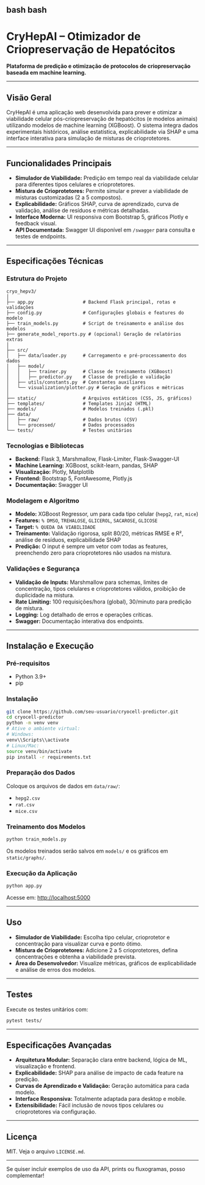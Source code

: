 bash
bash
---

# CryHepAI – Otimizador de Criopreservação de Hepatócitos

**Plataforma de predição e otimização de protocolos de criopreservação baseada em machine learning.**

---

## Visão Geral

CryHepAI é uma aplicação web desenvolvida para prever e otimizar a viabilidade celular pós-criopreservação de hepatócitos (e modelos animais) utilizando modelos de machine learning (XGBoost). O sistema integra dados experimentais históricos, análise estatística, explicabilidade via SHAP e uma interface interativa para simulação de misturas de crioprotetores.

---

## Funcionalidades Principais

- **Simulador de Viabilidade:** Predição em tempo real da viabilidade celular para diferentes tipos celulares e crioprotetores.
- **Mistura de Crioprotetores:** Permite simular e prever a viabilidade de misturas customizadas (2 a 5 compostos).
- **Explicabilidade:** Gráficos SHAP, curva de aprendizado, curva de validação, análise de resíduos e métricas detalhadas.
- **Interface Moderna:** UI responsiva com Bootstrap 5, gráficos Plotly e feedback visual.
- **API Documentada:** Swagger UI disponível em `/swagger` para consulta e testes de endpoints.

---

## Especificações Técnicas

### Estrutura do Projeto

```
cryo_hepv3/
│
├── app.py                  # Backend Flask principal, rotas e validações
├── config.py               # Configurações globais e features do modelo
├── train_models.py         # Script de treinamento e análise dos modelos
├── generate_model_reports.py # (opcional) Geração de relatórios extras
│
├── src/
│   ├── data/loader.py      # Carregamento e pré-processamento dos dados
│   ├── model/
│   │   ├── trainer.py      # Classe de treinamento (XGBoost)
│   │   ├── predictor.py    # Classe de predição e validação
│   ├── utils/constants.py  # Constantes auxiliares
│   └── visualization/plotter.py # Geração de gráficos e métricas
│
├── static/                 # Arquivos estáticos (CSS, JS, gráficos)
├── templates/              # Templates Jinja2 (HTML)
├── models/                 # Modelos treinados (.pkl)
├── data/
│   ├── raw/                # Dados brutos (CSV)
│   └── processed/          # Dados processados
└── tests/                  # Testes unitários
```

### Tecnologias e Bibliotecas

- **Backend:** Flask 3, Marshmallow, Flask-Limiter, Flask-Swagger-UI
- **Machine Learning:** XGBoost, scikit-learn, pandas, SHAP
- **Visualização:** Plotly, Matplotlib
- **Frontend:** Bootstrap 5, FontAwesome, Plotly.js
- **Documentação:** Swagger UI

### Modelagem e Algoritmo

- **Modelo:** XGBoost Regressor, um para cada tipo celular (`hepg2`, `rat`, `mice`)
- **Features:** `% DMSO`, `TREHALOSE`, `GLICEROL`, `SACAROSE`, `GLICOSE`
- **Target:** `% QUEDA DA VIABILIDADE`
- **Treinamento:** Validação rigorosa, split 80/20, métricas RMSE e R², análise de resíduos, explicabilidade SHAP
- **Predição:** O input é sempre um vetor com todas as features, preenchendo zero para crioprotetores não usados na mistura.

### Validações e Segurança

- **Validação de Inputs:** Marshmallow para schemas, limites de concentração, tipos celulares e crioprotetores válidos, proibição de duplicidade na mistura.
- **Rate Limiting:** 100 requisições/hora (global), 30/minuto para predição de mistura.
- **Logging:** Log detalhado de erros e operações críticas.
- **Swagger:** Documentação interativa dos endpoints.

---

## Instalação e Execução

### Pré-requisitos

- Python 3.9+
- pip

### Instalação

```bash
git clone https://github.com/seu-usuario/cryocell-predictor.git
cd cryocell-predictor
python -m venv venv
# Ative o ambiente virtual:
# Windows:
venv\\Scripts\\activate
# Linux/Mac:
source venv/bin/activate
pip install -r requirements.txt
```

### Preparação dos Dados

Coloque os arquivos de dados em `data/raw/`:
- `hepg2.csv`
- `rat.csv`
- `mice.csv`

### Treinamento dos Modelos

```bash
python train_models.py
```

Os modelos treinados serão salvos em `models/` e os gráficos em `static/graphs/`.

### Execução da Aplicação

```bash
python app.py
```

Acesse em: [http://localhost:5000](http://localhost:5000)

---

## Uso

- **Simulador de Viabilidade:** Escolha tipo celular, crioprotetor e concentração para visualizar curva e ponto ótimo.
- **Mistura de Crioprotetores:** Adicione 2 a 5 crioprotetores, defina concentrações e obtenha a viabilidade prevista.
- **Área do Desenvolvedor:** Visualize métricas, gráficos de explicabilidade e análise de erros dos modelos.

---

## Testes

Execute os testes unitários com:

```bash
pytest tests/
```

---

## Especificações Avançadas

- **Arquitetura Modular:** Separação clara entre backend, lógica de ML, visualização e frontend.
- **Explicabilidade:** SHAP para análise de impacto de cada feature na predição.
- **Curvas de Aprendizado e Validação:** Geração automática para cada modelo.
- **Interface Responsiva:** Totalmente adaptada para desktop e mobile.
- **Extensibilidade:** Fácil inclusão de novos tipos celulares ou crioprotetores via configuração.

---

## Licença

MIT. Veja o arquivo `LICENSE.md`.

---

Se quiser incluir exemplos de uso da API, prints ou fluxogramas, posso complementar!